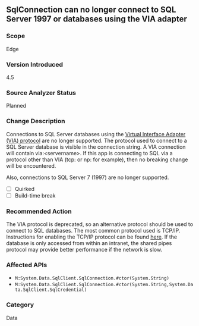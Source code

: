 ## SqlConnection can no longer connect to SQL Server 1997 or databases using the VIA adapter

### Scope
Edge

### Version Introduced
4.5

### Source Analyzer Status
Planned

### Change Description
Connections to SQL Server databases using the [Virtual Interface Adapter (VIA) protocol](https://technet.microsoft.com/en-us/library/ms191229%28v=sql.105%29.aspx) are no longer supported.
The protocol used to connect to a SQL Server database is visible in the connection string. A VIA connection will contain via:\<servername\>.
If this app is connecting to SQL via a protocol other than VIA (tcp: or np: for example), then no breaking change will be encountered.

Also, connections to SQL Server 7 (1997) are no longer supported.

- [ ] Quirked
- [ ] Build-time break

### Recommended Action
The VIA protocol is deprecated, so an alternative protocol should be used to connect to SQL databases. The most common protocol used is TCP/IP. Instructions for enabling the TCP/IP protocol can be found [here](https://msdn.microsoft.com/en-us/library/bb909712(v=vs.120).aspx). If the database is only accessed from within an intranet, the shared pipes protocol may provide better performance if the network is slow.

### Affected APIs
* `M:System.Data.SqlClient.SqlConnection.#ctor(System.String)`
* `M:System.Data.SqlClient.SqlConnection.#ctor(System.String,System.Data.SqlClient.SqlCredential)`

### Category
Data

<!-- breaking change id: 70 -->
